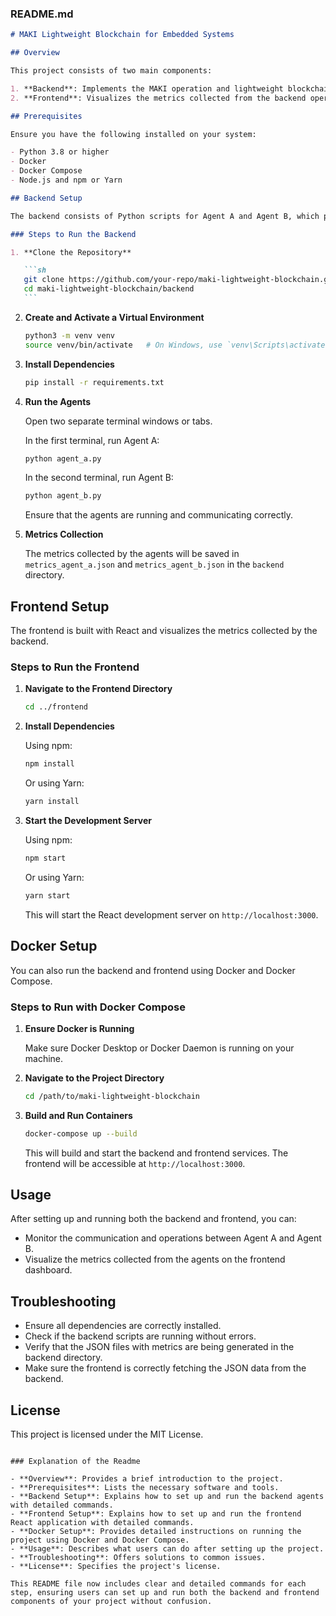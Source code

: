 ### README.md

````markdown
# MAKI Lightweight Blockchain for Embedded Systems

## Overview

This project consists of two main components:

1. **Backend**: Implements the MAKI operation and lightweight blockchain for embedded systems.
2. **Frontend**: Visualizes the metrics collected from the backend operations using React.

## Prerequisites

Ensure you have the following installed on your system:

- Python 3.8 or higher
- Docker
- Docker Compose
- Node.js and npm or Yarn

## Backend Setup

The backend consists of Python scripts for Agent A and Agent B, which perform blockchain operations and collect metrics.

### Steps to Run the Backend

1. **Clone the Repository**

   ```sh
   git clone https://github.com/your-repo/maki-lightweight-blockchain.git
   cd maki-lightweight-blockchain/backend
   ```
````

2. **Create and Activate a Virtual Environment**

   ```sh
   python3 -m venv venv
   source venv/bin/activate   # On Windows, use `venv\Scripts\activate`
   ```

3. **Install Dependencies**

   ```sh
   pip install -r requirements.txt
   ```

4. **Run the Agents**

   Open two separate terminal windows or tabs.

   In the first terminal, run Agent A:

   ```sh
   python agent_a.py
   ```

   In the second terminal, run Agent B:

   ```sh
   python agent_b.py
   ```

   Ensure that the agents are running and communicating correctly.

5. **Metrics Collection**

   The metrics collected by the agents will be saved in `metrics_agent_a.json` and `metrics_agent_b.json` in the `backend` directory.

## Frontend Setup

The frontend is built with React and visualizes the metrics collected by the backend.

### Steps to Run the Frontend

1. **Navigate to the Frontend Directory**

   ```sh
   cd ../frontend
   ```

2. **Install Dependencies**

   Using npm:

   ```sh
   npm install
   ```

   Or using Yarn:

   ```sh
   yarn install
   ```

3. **Start the Development Server**

   Using npm:

   ```sh
   npm start
   ```

   Or using Yarn:

   ```sh
   yarn start
   ```

   This will start the React development server on `http://localhost:3000`.

## Docker Setup

You can also run the backend and frontend using Docker and Docker Compose.

### Steps to Run with Docker Compose

1. **Ensure Docker is Running**

   Make sure Docker Desktop or Docker Daemon is running on your machine.

2. **Navigate to the Project Directory**

   ```sh
   cd /path/to/maki-lightweight-blockchain
   ```

3. **Build and Run Containers**

   ```sh
   docker-compose up --build
   ```

   This will build and start the backend and frontend services. The frontend will be accessible at `http://localhost:3000`.

## Usage

After setting up and running both the backend and frontend, you can:

- Monitor the communication and operations between Agent A and Agent B.
- Visualize the metrics collected from the agents on the frontend dashboard.

## Troubleshooting

- Ensure all dependencies are correctly installed.
- Check if the backend scripts are running without errors.
- Verify that the JSON files with metrics are being generated in the backend directory.
- Make sure the frontend is correctly fetching the JSON data from the backend.

## License

This project is licensed under the MIT License.

```

### Explanation of the Readme

- **Overview**: Provides a brief introduction to the project.
- **Prerequisites**: Lists the necessary software and tools.
- **Backend Setup**: Explains how to set up and run the backend agents with detailed commands.
- **Frontend Setup**: Explains how to set up and run the frontend React application with detailed commands.
- **Docker Setup**: Provides detailed instructions on running the project using Docker and Docker Compose.
- **Usage**: Describes what users can do after setting up the project.
- **Troubleshooting**: Offers solutions to common issues.
- **License**: Specifies the project's license.

This README file now includes clear and detailed commands for each step, ensuring users can set up and run both the backend and frontend components of your project without confusion.
```
